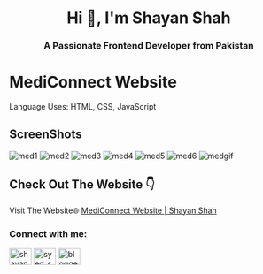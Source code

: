 <h1 align="center">Hi 👋, I'm Shayan Shah</h1>
<h3 align="center">A Passionate Frontend Developer from Pakistan</h3>


# MediConnect Website
Language Uses: HTML, CSS, JavaScript
## ScreenShots
![med1](https://github.com/user-attachments/assets/f6fc6f89-703d-483c-83e6-e18aa254e4e9)
![med2](https://github.com/user-attachments/assets/06f17687-de44-4379-a84a-97b14072586a)
![med3](https://github.com/user-attachments/assets/ff60ca98-1fde-4220-8d2f-c206590844e7)
![med4](https://github.com/user-attachments/assets/29ead81f-3e05-4dd0-a56a-6ee5c2b95579)
![med5](https://github.com/user-attachments/assets/6adf3e03-4f7c-419b-ac13-78a92a08fe89)
![med6](https://github.com/user-attachments/assets/5b7721e0-7a66-4f6d-b5cd-a456d5766d27)
![medgif](https://github.com/user-attachments/assets/9feb07c1-f081-48f0-8a67-924e34e2313c)





## Check Out The Website 👇

Visit The Website🌐 [MediConnect Website | Shayan Shah ](https://shayanshahdeveloper.github.io/Project-45-MediConnect/)

<h3 align="left">Connect with me:</h3>
<p align="left">
<a href="https://linkedin.com/in/shayan-shah-b31439296" target="blank"><img align="center" src="https://raw.githubusercontent.com/rahuldkjain/github-profile-readme-generator/master/src/images/icons/Social/linked-in-alt.svg" alt="shayan-shah-b31439296" height="30" width="40" /></a>
<a href="https://instagram.com/syed_shanie" target="blank"><img align="center" src="https://raw.githubusercontent.com/rahuldkjain/github-profile-readme-generator/master/src/images/icons/Social/instagram.svg" alt="syed_shanie" height="30" width="40" /></a>
<a href="https://www.youtube.com/@shayanshahdev" target="blank"><img align="center" src="https://raw.githubusercontent.com/rahuldkjain/github-profile-readme-generator/master/src/images/icons/Social/youtube.svg" alt="bloggeravenue2691" height="30" width="40" /></a>
</p>
